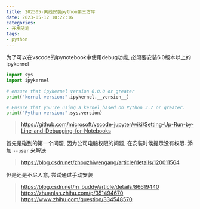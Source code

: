 ```yaml
---
title: 202305-离线安装python第三方库
date: 2023-05-12 10:22:16
categories:
- 开发随笔
tags: 
- python
---
```


为了可以在vscode的ipynotebook中使用debug功能, 必须要安装6.0版本以上的ipykernel

```python
import sys
import ipykernel

# ensure that ipykernel version 6.0.0 or greater
print("kernal version:",ipykernel.__version__)

# Ensure that you're using a kernel based on Python 3.7 or greater.	
print("Python version:",sys.version)	
```

> https://github.com/microsoft/vscode-jupyter/wiki/Setting-Up-Run-by-Line-and-Debugging-for-Notebooks


首先是碰到的第一个问题, 因为公司电脑权限的问题, 在安装时候提示没有权限. 添加 `--user` 来解决
> https://blog.csdn.net/zhouzhiwengang/article/details/120011564

但是还是不尽人意, 尝试通过手动安装
> https://blog.csdn.net/m_buddy/article/details/86619440
> https://zhuanlan.zhihu.com/p/351494670
> https://www.zhihu.com/question/334548570
